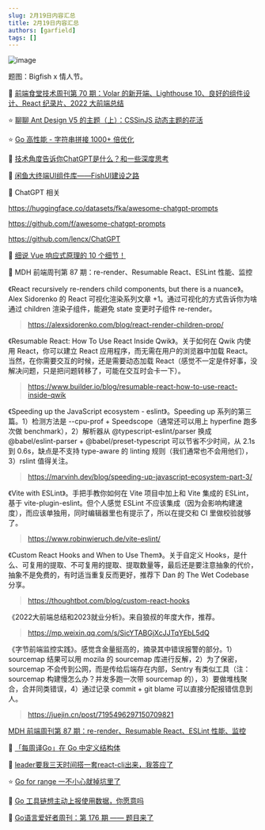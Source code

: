 ```yaml
---
slug: 2月19日内容汇总
title: 2月19日内容汇总
authors: [garfield]
tags: []
---
```


![image](https://img.alicdn.com/imgextra/i1/O1CN01B3wSrC28JI5bpyIii_!!6000000007911-2-tps-1536-1024.png_1200x1200.jpg)

题图：Bigfish x 情人节。

📒 [前端食堂技术周刊第 70 期：Volar 的新开端、Lighthouse 10、良好的组件设计、React 纪录片、2022 大前端总结](https://juejin.cn/post/7199933874306089021)

⭐️ [聊聊 Ant Design V5 的主题（上）：CSSinJS 动态主题的花活](https://juejin.cn/post/7199832444836593725)

⭐️ [Go 高性能 - 字符串拼接 1000+ 倍优化](https://mp.weixin.qq.com/s/HgXLFFTpXbxKPNmIgdhmXA)

📒 [技术角度告诉你ChatGPT是什么？和一些深度思考](https://juejin.cn/post/7199537072301228089)

📒 [闲鱼大终端UI组件库——FishUI建设之路](https://juejin.cn/post/7199508018374033445)

📒 ChatGPT 相关

https://huggingface.co/datasets/fka/awesome-chatgpt-prompts

https://github.com/f/awesome-chatgpt-prompts

https://github.com/lencx/ChatGPT

📒 [细说 Vue 响应式原理的 10 个细节！](https://mp.weixin.qq.com/s/wRc1x4TP3PlleikL8f6rng)

📒 MDH 前端周刊第 87 期：re-render、Resumable React、ESLint 性能、监控

《React recursively re-renders child components, but there is a nuance》。Alex Sidorenko 的 React 可视化渲染系列文章 +1。通过可视化的方式告诉你为啥通过 children 渲染子组件，能避免 state 变更时子组件 re-render。

> https://alexsidorenko.com/blog/react-render-children-prop/

《Resumable React: How To Use React Inside Qwik》。关于如何在 Qwik 内使用 React，你可以建立 React 应用程序，而无需在用户的浏览器中加载 React。当然，在你需要交互的时候，还是需要动态加载 React（感觉不一定是件好事，没解决问题，只是把问题转移了，可能在交互时会卡一下）。

> https://www.builder.io/blog/resumable-react-how-to-use-react-inside-qwik

《Speeding up the JavaScript ecosystem - eslint》。Speeding up 系列的第三篇。1）检测方法是 --cpu-prof + Speedscope（通常还可以用上 hyperfine 跑多次做 benchmark），2）解析器从 @typescript-eslint/parser 换成 @babel/eslint-parser + @babel/preset-typescript 可以节省不少时间，从 2.1s 到 0.6s，缺点是不支持 type-aware 的 linting 规则（我们通常也不会用他们），3）rslint 值得关注。

> https://marvinh.dev/blog/speeding-up-javascript-ecosystem-part-3/

《Vite with ESLint》。手把手教你如何在 Vite 项目中加上和 Vite 集成的 ESLint，基于 vite-plugin-eslint。但个人感觉 ESLint 不应该集成（因为会影响构建速度），而应该单独用，同时编辑器里也有提示了，所以在提交和 CI 里做校验就够了。

> https://www.robinwieruch.de/vite-eslint/

《Custom React Hooks and When to Use Them》。关于自定义 Hooks，是什么、可复用的提取、不可复用的提取、提取数量等，最后还是要注意抽象的代价，抽象不是免费的，有时适当重复反而更好，推荐下 Dan 的 The Wet Codebase 分享。

> https://thoughtbot.com/blog/custom-react-hooks

《2022大前端总结和2023就业分析》。来自狼叔的年度大作，推荐。

> https://mp.weixin.qq.com/s/SicYTABGjXcJJTqYEbL5dQ

《字节前端监控实践》。感觉含金量挺高的，摘录其中错误报警的部分。1）sourcemap 结果可以用 mozila 的 sourcemap 库进行反解，2）为了保密，sourcemap 不会传到公网，而是传给后端存在内部，Sentry 有类似工具（注：sourcemap 构建慢怎么办？并发多跑一次带 sourcemap 的），3）要做堆栈聚合，合并同类错误，4）通过记录 commit + git blame 可以直接分配报错信息到人。

> https://juejin.cn/post/7195496297150709821

[MDH 前端周刊第 87 期：re-render、Resumable React、ESLint 性能、监控](https://mdhweekly.com/weekly/issue-0087)

📒 [「每周译Go」在 Go 中定义结构体](https://mp.weixin.qq.com/s/J7w8IN5Gw94AzOZlnYxvow)

📒 [leader要我三天时间搭一套react-cli出来，我答应了](https://mp.weixin.qq.com/s/WLyl15SmnZmbdnzr2RfqGQ)

⭐️ [Go for range 一不小心就掉坑里了](https://mp.weixin.qq.com/s/jdKIuPmb-Y0TGROdX97AQA)

📒 [Go 工具链想主动上报使用数据，你愿意吗](https://mp.weixin.qq.com/s/HcK9xTT5xl9sztjSxGlkIA)

📒 [Go语言爱好者周刊：第 176 期 —— 题目来了](https://mp.weixin.qq.com/s/UzTPjFKzNv6NobYQP7fOfg)
